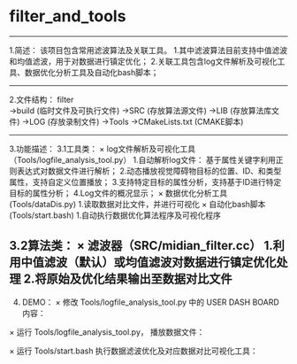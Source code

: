 # filter_and_tools
---
1.简述：
  该项目包含常用滤波算法及关联工具。
    1.其中滤波算法目前支持中值滤波和均值滤波，用于对数据进行镇定优化；
    2.关联工具包含log文件解析及可视化工具、数据优化分析工具及自动化bash脚本；
    
---    
2.文件结构：
  filter     
  ->build            (临时文件及可执行文件)
  ->SRC              (存放算法源文件)
  ->LIB              (存放算法库文件)
  ->LOG              (存放录制文件)
  ->Tools
  ->CMakeLists.txt   (CMAKE脚本)

--- 
3.功能描述：
  3.1工具类：
  × log文件解析及可视化工具（Tools/logfile_analysis_tool.py）
    1.自动解析log文件： 基于属性关键字利用正则表达式对数据文件进行解析；
    2.动态播放视觉障碍物目标的位置、ID、和类型属性，支持自定义位置播放；
    3.支持特定目标的属性分析，支持基于ID进行特定目标的属性分析；
    4.Log文件的概况显示；
  × 数据优化分析工具(Tools/dataDis.py)
    1.读取数据对比文件，并进行可视化
  × 自动化bash脚本(Tools/start.bash)
    1.自动执行数据优化算法程序及可视化程序
    
  3.2算法类：
  × 滤波器（SRC/midian_filter.cc）
    1.利用中值滤波（默认）或均值滤波对数据进行镇定优化处理
    2.将原始及优化结果输出至数据对比文件
---   
4. DEMO：
  × 修改 Tools/logfile_analysis_tool.py 中的 USER DASH BOARD 内容：
    
  × 运行 Tools/logfile_analysis_tool.py， 播放数据文件：
  
  × 运行 Tools/start.bash 执行数据滤波优化及对应数据对比可视化工具：
  
    
